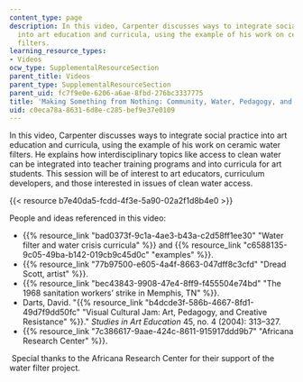 ```yaml
---
content_type: page
description: In this video, Carpenter discusses ways to integrate social practice
  into art education and curricula, using the example of his work on ceramic water
  filters.
learning_resource_types:
- Videos
ocw_type: SupplementalResourceSection
parent_title: Videos
parent_type: SupplementalResourceSection
parent_uid: fc7f9e0e-6206-a6ae-8fbd-276bc3337775
title: 'Making Something from Nothing: Community, Water, Pedagogy, and Learning'
uid: c0eca78a-8631-6d8e-c285-bef9e37e0109
---
```


In this video, Carpenter discusses ways to integrate social practice into art education and curricula, using the example of his work on ceramic water filters. He explains how interdisciplinary topics like access to clean water can be integrated into teacher training programs and into curricula for art students. This session will be of interest to art educators, curriculum developers, and those interested in issues of clean water access.

{{< resource b7e40da5-fcdd-4f3e-5a90-02a2f1d8b4e0 >}} 

People and ideas referenced in this video:

*   {{% resource_link "bad0373f-9c1a-4ae3-b43a-c2d58ff1ee30" "Water filter and water crisis curricula" %}} and {{% resource_link "c6588135-9c05-49ba-b142-019cb9c45d0c" "examples" %}}.
*   {{% resource_link "77b97500-e605-4a4f-8663-047dff8c3cfd" "Dread Scott, artist" %}}.
*   {{% resource_link "bec43843-9908-47e4-8ff9-f455504e74bd" "The 1968 sanitation workers’ strike in Memphis, TN" %}}.
*   Darts, David. "{{% resource_link "b4dcde3f-586b-4667-8fd1-49d7f9dd50fc" "Visual Cultural Jam: Art, Pedagogy, and Creative Resistance" %}}." _Studies in Art Education_ 45, no. 4 (2004): 313–327. 
*   {{% resource_link "7c386617-9aae-424c-8611-915917ddd9b7" "Africana Research Center" %}}.

 Special thanks to the Africana Research Center for their support of the water filter project.